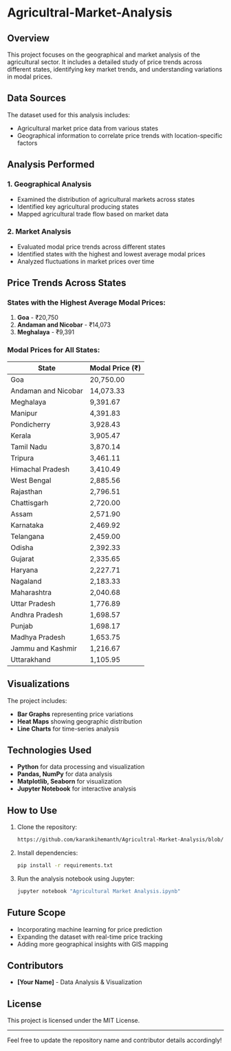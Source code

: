 # Agricultral-Market-Analysis

## Overview
This project focuses on the geographical and market analysis of the agricultural sector. It includes a detailed study of price trends across different states, identifying key market trends, and understanding variations in modal prices.

## Data Sources
The dataset used for this analysis includes:
- Agricultural market price data from various states
- Geographical information to correlate price trends with location-specific factors

## Analysis Performed
### 1. Geographical Analysis
- Examined the distribution of agricultural markets across states
- Identified key agricultural producing states
- Mapped agricultural trade flow based on market data

### 2. Market Analysis
- Evaluated modal price trends across different states
- Identified states with the highest and lowest average modal prices
- Analyzed fluctuations in market prices over time

## Price Trends Across States
### States with the Highest Average Modal Prices:
1. **Goa** - ₹20,750
2. **Andaman and Nicobar** - ₹14,073
3. **Meghalaya** - ₹9,391

### Modal Prices for All States:
| State | Modal Price (₹) |
|-------------------------|----------------|
| Goa | 20,750.00 |
| Andaman and Nicobar | 14,073.33 |
| Meghalaya | 9,391.67 |
| Manipur | 4,391.83 |
| Pondicherry | 3,928.43 |
| Kerala | 3,905.47 |
| Tamil Nadu | 3,870.14 |
| Tripura | 3,461.11 |
| Himachal Pradesh | 3,410.49 |
| West Bengal | 2,885.56 |
| Rajasthan | 2,796.51 |
| Chattisgarh | 2,720.00 |
| Assam | 2,571.90 |
| Karnataka | 2,469.92 |
| Telangana | 2,459.00 |
| Odisha | 2,392.33 |
| Gujarat | 2,335.65 |
| Haryana | 2,227.71 |
| Nagaland | 2,183.33 |
| Maharashtra | 2,040.68 |
| Uttar Pradesh | 1,776.89 |
| Andhra Pradesh | 1,698.57 |
| Punjab | 1,698.17 |
| Madhya Pradesh | 1,653.75 |
| Jammu and Kashmir | 1,216.67 |
| Uttarakhand | 1,105.95 |

## Visualizations
The project includes:
- **Bar Graphs** representing price variations
- **Heat Maps** showing geographic distribution
- **Line Charts** for time-series analysis

## Technologies Used
- **Python** for data processing and visualization
- **Pandas, NumPy** for data analysis
- **Matplotlib, Seaborn** for visualization
- **Jupyter Notebook** for interactive analysis

## How to Use
1. Clone the repository:
   ```sh
   https://github.com/karankihemanth/Agricultral-Market-Analysis/blob/main/Agricultural%20Market%20Analysis.ipynb
   ```
2. Install dependencies:
   ```sh
   pip install -r requirements.txt
   ```
3. Run the analysis notebook using Jupyter:
   ```sh
   jupyter notebook "Agricultural Market Analysis.ipynb"
   ```

## Future Scope
- Incorporating machine learning for price prediction
- Expanding the dataset with real-time price tracking
- Adding more geographical insights with GIS mapping

## Contributors
- **[Your Name]** - Data Analysis & Visualization

## License
This project is licensed under the MIT License.

---
Feel free to update the repository name and contributor details accordingly!

